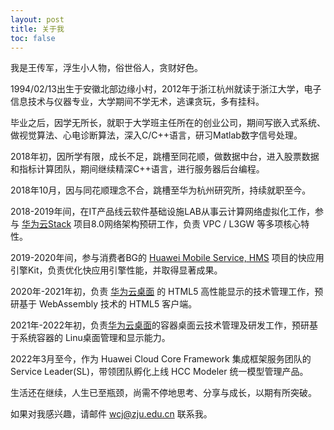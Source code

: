 ```yaml
---
layout: post
title: 关于我
toc: false
---
```


我是王传军，浮生小人物，俗世俗人，贪财好色。

1994/02/13出生于安徽北部边缘小村，2012年于浙江杭州就读于浙江大学，电子信息技术与仪器专业，大学期间不学无术，逃课贪玩，多有挂科。

毕业之后，因学无所长，就职于大学班主任所在的创业公司，期间写嵌入式系统、做视觉算法、心电诊断算法，深入C/C++语言，研习Matlab数字信号处理。

2018年初，因所学有限，成长不足，跳槽至同花顺，做数据中台，进入股票数据和指标计算团队，期间继续精深C++语言，进行服务器后台编程。

2018年10月，因与同花顺理念不合，跳槽至华为杭州研究所，持续就职至今。

2018-2019年间，在IT产品线云软件基础设施LAB从事云计算网络虚拟化工作，参与 [华为云Stack](https://www.huaweicloud.com/product/huaweicloudstack.html) 项目8.0网络架构预研工作，负责 VPC / L3GW 等多项核心特性。

2019-2020年间，参与消费者BG的 [Huawei Mobile Service, HMS](https://developer.huawei.com/consumer/cn/hms/) 项目的快应用引擎Kit，负责优化快应用引擎性能，并取得显著成果。

2020年-2021年初，负责 [华为云桌面](https://www.huaweicloud.com/product/workspace.html) 的 HTML5 高性能显示的技术管理工作，预研基于 WebAssembly 技术的 HTML5 客户端。

2021年-2022年初，负责[华为云桌面](https://www.huaweicloud.com/product/workspace.html)的容器桌面云技术管理及研发工作，预研基于系统容器的 Linu桌面管理和显示能力。

2022年3月至今，作为 Huawei Cloud Core Framework 集成框架服务团队的 Service Leader(SL)，带领团队孵化上线 HCC Modeler 统一模型管理产品。

生活还在继续，人生已至瓶颈，尚需不停地思考、分享与成长，以期有所突破。

如果对我感兴趣，请邮件 [wcj@zju.edu.cn](mailto:wcj@zju.edu.cn) 联系我。
